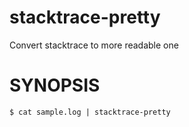 # stacktrace-pretty
Convert stacktrace to more readable one

# SYNOPSIS

~~~
$ cat sample.log | stacktrace-pretty
~~~
